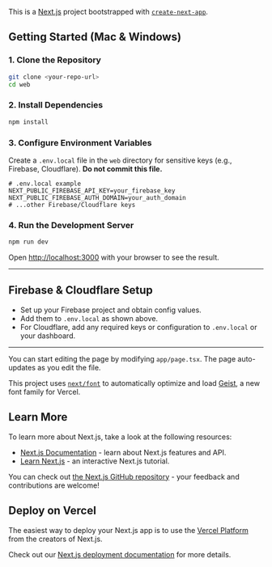This is a [Next.js](https://nextjs.org) project bootstrapped with [`create-next-app`](https://nextjs.org/docs/app/api-reference/cli/create-next-app).

## Getting Started (Mac & Windows)

### 1. Clone the Repository

```bash
git clone <your-repo-url>
cd web
```

### 2. Install Dependencies

```bash
npm install
```

### 3. Configure Environment Variables

Create a `.env.local` file in the `web` directory for sensitive keys (e.g., Firebase, Cloudflare). **Do not commit this file.**

```
# .env.local example
NEXT_PUBLIC_FIREBASE_API_KEY=your_firebase_key
NEXT_PUBLIC_FIREBASE_AUTH_DOMAIN=your_auth_domain
# ...other Firebase/Cloudflare keys
```

### 4. Run the Development Server

```bash
npm run dev
```

Open [http://localhost:3000](http://localhost:3000) with your browser to see the result.

---

## Firebase & Cloudflare Setup
- Set up your Firebase project and obtain config values.
- Add them to `.env.local` as shown above.
- For Cloudflare, add any required keys or configuration to `.env.local` or your dashboard.

---

You can start editing the page by modifying `app/page.tsx`. The page auto-updates as you edit the file.

This project uses [`next/font`](https://nextjs.org/docs/app/building-your-application/optimizing/fonts) to automatically optimize and load [Geist](https://vercel.com/font), a new font family for Vercel.

## Learn More

To learn more about Next.js, take a look at the following resources:

- [Next.js Documentation](https://nextjs.org/docs) - learn about Next.js features and API.
- [Learn Next.js](https://nextjs.org/learn) - an interactive Next.js tutorial.

You can check out [the Next.js GitHub repository](https://github.com/vercel/next.js) - your feedback and contributions are welcome!

## Deploy on Vercel

The easiest way to deploy your Next.js app is to use the [Vercel Platform](https://vercel.com/new?utm_medium=default-template&filter=next.js&utm_source=create-next-app&utm_campaign=create-next-app-readme) from the creators of Next.js.

Check out our [Next.js deployment documentation](https://nextjs.org/docs/app/building-your-application/deploying) for more details.
